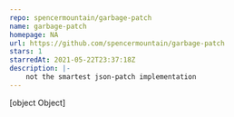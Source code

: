 ```yaml
---
repo: spencermountain/garbage-patch
name: garbage-patch
homepage: NA
url: https://github.com/spencermountain/garbage-patch
stars: 1
starredAt: 2021-05-22T23:37:18Z
description: |-
    not the smartest json-patch implementation
---
```


[object Object]
